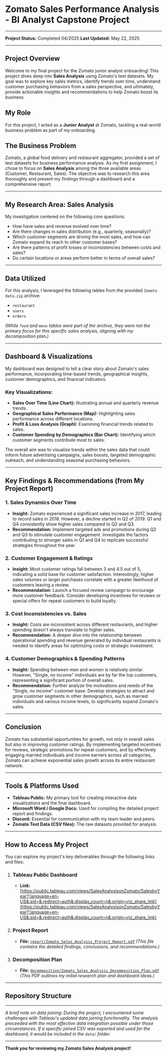 # Zomato Sales Performance Analysis - BI Analyst Capstone Project

---

**Project Status:** Completed 04/2025
**Last Updated:** May 22, 2025 

---

## Project Overview

Welcome to my final project for the Zomato junior analyst onboarding! This project dives deep into **Sales Analysis** using Zomato's test datasets. My goal was to explore key sales metrics, identify trends over time, understand customer purchasing behaviors from a sales perspective, and ultimately, provide actionable insights and recommendations to help Zomato boost its business.

## My Role

For this project, I acted as a **Junior Analyst** at Zomato, tackling a real-world business problem as part of my onboarding.

## The Business Problem

Zomato, a global food delivery and restaurant aggregator, provided a set of test datasets for business performance analysis. As my first assignment, I chose to focus on **Sales Analysis** among the three available areas (Customer, Restaurant, Sales). The objective was to research this area thoroughly and present my findings through a dashboard and a comprehensive report.

---

## My Research Area: Sales Analysis

My investigation centered on the following core questions:

* How have sales and revenue evolved over time?
* Are there changes in sales distribution (e.g., quarterly, seasonally)?
* Which customer segments are driving the most sales, and how can Zomato expand its reach to other customer bases?
* Are there patterns of profit losses or inconsistencies between costs and sales?
* Do certain locations or areas perform better in terms of overall sales?

---

## Data Utilized

For this analysis, I leveraged the following tables from the provided `Zomato data.zip` archive:

* `restaurant`
* `users`
* `orders`

*(While `food` and `menu` tables were part of the archive, they were not the primary focus for this specific sales analysis, aligning with my decomposition plan.)*

---

## Dashboard & Visualizations

My dashboard was designed to tell a clear story about Zomato's sales performance, incorporating time-based trends, geographical insights, customer demographics, and financial indicators.

### Key Visualizations:

* **Sales Over Time (Line Chart):** Illustrating annual and quarterly revenue trends.
* **Geographical Sales Performance (Map):** Highlighting sales performance across different locations.
* **Profit & Loss Analysis (Graph):** Examining financial trends related to sales.
* **Customer Spending by Demographics (Bar Chart):** Identifying which customer segments contribute most to sales.

The overall aim was to visualize trends within the sales data that could inform future advertising campaigns, sales boosts, targeted demographic outreach, and understanding seasonal purchasing behaviors.

---

## Key Findings & Recommendations (from My Project Report)

### 1. Sales Dynamics Over Time

* **Insight:** Zomato experienced a significant sales increase in 2017, leading to record sales in 2018. However, a decline started in Q2 of 2019. Q1 and Q4 consistently show higher sales compared to Q2 and Q3.
* **Recommendation:** Implement targeted ads and promotions during Q2 and Q3 to stimulate customer engagement. Investigate the factors contributing to stronger sales in Q1 and Q4 to replicate successful strategies throughout the year.

### 2. Customer Engagement & Ratings

* **Insight:** Most customer ratings fall between 3 and 4.5 out of 5, indicating a solid base for customer satisfaction. Interestingly, higher sales volumes or larger purchases correlate with a greater likelihood of customers leaving a review.
* **Recommendation:** Launch a focused review campaign to encourage more customer feedback. Consider developing incentives for reviews or special offers for repeat customers to build loyalty.

### 3. Cost Inconsistencies vs. Sales

* **Insight:** Costs are inconsistent across different restaurants, and higher spending doesn't always translate to higher sales.
* **Recommendation:** A deeper dive into the relationship between operational spending and revenue generated by individual restaurants is needed to identify areas for optimizing costs or strategic investment.

### 4. Customer Demographics & Spending Patterns

* **Insight:** Spending between men and women is relatively similar. However, "Single, no income" individuals are by far the top customers, representing a significant portion of overall sales.
* **Recommendation:** Further analyze the motivations and needs of the "Single, no income" customer base. Develop strategies to attract and grow customer segments in other demographics, such as married individuals and various income levels, to significantly expand Zomato's sales.

---

## Conclusion

Zomato has substantial opportunities for growth, not only in overall sales but also in improving customer ratings. By implementing targeted incentives for reviews, strategic promotions for repeat customers, and by effectively engaging married individuals and income earners across all categories, Zomato can achieve exponential sales growth across its entire restaurant network.

---

## Tools & Platforms Used

* **Tableau Public:** My primary tool for creating interactive data visualizations and the final dashboard.
* **Microsoft Word / Google Docs:** Used for compiling the detailed project report and findings.
* **Discord:** Essential for communication with my team leader and peers.
* **Zomato Test Data (CSV files):** The raw datasets provided for analysis.

---

## How to Access My Project

You can explore my project's key deliverables through the following links and files:

1.  ### **Tableau Public Dashboard**
    * **Link:** [https://public.tableau.com/views/SalesAnalysisonZomato/SalesbyYear?:language=en-US&:sid=&:redirect=auth&:display_count=n&:origin=viz_share_link](https://public.tableau.com/views/SalesAnalysisonZomato/SalesbyYear?:language=en-US&:sid=&:redirect=auth&:display_count=n&:origin=viz_share_link)

2.  ### **Project Report**
    * **File:** [`report/Zomato_Sales_Analysis_Project_Report.pdf`](./report/Zomato_Sales_Analysis_Project_Report.pdf)
        *(This file contains the detailed findings, conclusions, and recommendations.)*

3.  ### **Decomposition Plan**
    * **File:** [`decomposition/Zomato_Sales_Analysis_Decomposition_Plan.pdf`](./decomposition/Zomato_Sales_Analysis_Decomposition_Plan.pdf)
        *(This PDF outlines my initial research plan and dashboard ideas.)*

---

## Repository Structure

---

*A brief note on data joining: During the project, I encountered some challenges with Tableau's updated data joining functionality. The analysis proceeded with the most effective data integration possible under those circumstances. If a specific joined CSV was exported and used for the dashboard, it would be included in the `data/` folder.*

---

**Thank you for reviewing my Zomato Sales Analysis project!**
